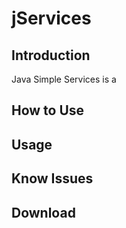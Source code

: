 jServices
=========

Introduction
------------

Java Simple Services is a 

How to Use
----------


Usage
-----


Know Issues
-----------


Download
--------

